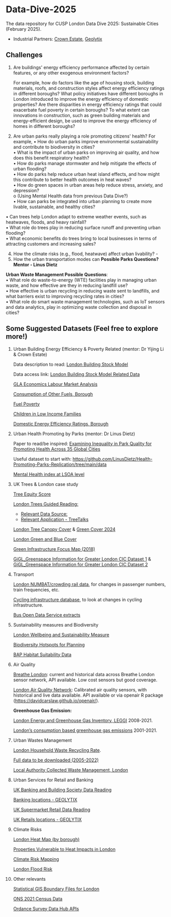 # Data-Dive-2025

The data repository for CUSP London Data Dive 2025: Sustainable Cities (February 2025).

- Industrial Partners: [Crown Estate](https://www.thecrownestate.co.uk/), [Geolytix](https://geolytix.com/)

## Challenges

1. Are buildings' energy efficiency performance affected by certain features, or any other exogenous environment factors?
   
   For example, how do factors like the age of housing stock, building materials, roofs, and construction styles affect energy efficiency ratings in different boroughs? What policy initiatives have different boroughs in London introduced to improve the energy efficiency of domestic properties? Are there disparities in energy efficiency ratings that could exacerbate fuel poverty in certain boroughs? To what extent can innovations in construction, such as green building materials and energy-efficient design, be used to improve the energy efficiency of homes in different boroughs?

3. Are urban parks really playing a role promoting citizens' health? 
   For example, 
•	How do urban parks improve environmental sustainability and contribute to biodiversity in cities? <br>
•	What is the impact of urban parks on improving air quality, and how does this benefit respiratory health?<br>
•	How do parks manage stormwater and help mitigate the effects of urban flooding?<br>
•	How do parks help reduce urban heat island effects, and how might this contribute to better health outcomes in heat waves?<br>
•	How do green spaces in urban areas help reduce stress, anxiety, and depression?<br>
o	(Using Mental Health data from previous Data Dive?) <br>
•	How can parks be integrated into urban planning to create more livable, sustainable, and healthy cities? <br>




•	Can trees help London adapt to extreme weather events, such as heatwaves, floods, and heavy rainfall? <br>
•	What role do trees play in reducing surface runoff and preventing urban flooding?<br>
•	What economic benefits do trees bring to local businesses in terms of attracting customers and increasing sales? <br>


4. How the climate risks (e.g., flood, heatwave) affect urban livability? -
5. How the urban transportation modes can
**Possible Parks Questions?  Mentor - Linus Dietz** <br>

**Urban Waste Management Possible Questions**:<br>
•	What role do waste-to-energy (WTE) facilities play in managing urban waste, and how effective are they in reducing landfill use?<br>
•	How effective is urban recycling in reducing waste sent to landfills, and what barriers exist to improving recycling rates in cities?<br>
•	What role do smart waste management technologies, such as IoT sensors and data analytics, play in optimizing waste collection and disposal in cities?<br>





## Some Suggested Datasets (Feel free to explore more!)

1. Urban Building Energy Efficiency & Poverty Related (mentor: Dr Yijing Li & Crown Estate)

   Data description to read: [London Building Stock Model](https://www.london.gov.uk/programmes-and-strategies/environment-and-climate-change/energy/energy-buildings/london-building-stock-model)

   Data access link: [London Building Stock Model Related Data](https://data.london.gov.uk/dataset/london-building-stock-model)

   [GLA Economics Labour Market Analysis](https://data.london.gov.uk/dataset/gla-economics-covid-19-labour-market-analysis)

   [Consumption of Other Fuels, Borough](https://data.london.gov.uk/dataset/consumption-other-fuels-borough)

   [Fuel Poverty](https://data.london.gov.uk/dataset/fuel-poverty)

   [Children in Low Income Families](https://data.london.gov.uk/dataset/children-in-low-income-families)

   [Domestic Energy Efficiency Ratings, Borough](https://data.london.gov.uk/dataset/domestic-energy-efficiency-ratings-borough)

2. Urban Health Promoting by Parks (mentor: Dr Linus Dietz)

   Paper to read/be inspired: [Examining Inequality in Park Quality for Promoting Health Across 35 Global Cities](https://arxiv.org/abs/2407.15770)

   Useful dataset to start with: https://github.com/LinusDietz/Health-Promoting-Parks-Replication/tree/main/data

   [Mental Health index at LSOA level](https://pldr.org/dataset/2noyv/small-area-mental-health-index-samhi)

3. UK Trees & London case study

   [Tree Equity Score](https://uk.treeequityscore.org/#methods)

   [London Trees Guided Reading:](https://www.london.gov.uk/programmes-and-strategies/environment-and-climate-change/parks-green-spaces-and-biodiversity/trees-and-woodlands/london-tree-map?ac-37687=37686)

   - [Relevant Data Source:](https://data.london.gov.uk/dataset/local-authority-maintained-trees)
   - [Relevant Application - TreeTalks](https://www.treetalk.eco/)

   [London Tree Canopy Cover](https://data.london.gov.uk/dataset/canopy-cover-2024) & [Green Cover 2024](https://data.london.gov.uk/dataset/green-cover-2024)

   [London Green and Blue Cover](https://data.london.gov.uk/dataset/green-and-blue-cover)

   [Green Infrastructure Focus Map (2018)](https://data.london.gov.uk/dataset/green-infrastructure-focus-map)

   [GiGL_Greenspace Information for Greater London CIC Dataset 1](https://data.london.gov.uk/dataset/spaces-to-visit) & [GiGL_Greenspace Information for Greater London CIC Dataset 2](https://data.london.gov.uk/dataset/gigl-open-space-friends-group-data-sub-set)

4. Transport

   [London NUMBAT/crowding rail data](http://crowding.data.tfl.gov.uk/), for changes in passenger numbers, train frequencies, etc.

   [Cycling infrastructure database](https://cycling.data.tfl.gov.uk/), to look at changes in cycling infrastructure.

   [Bus Open Data Service extracts](https://github.com/cusp-london/bus-open-data-rasters)

5. Sustainability measures and Biodiversity

   [London Wellbeing and Sustainability Measure](https://data.london.gov.uk/dataset/london-wellbeing-and-sustainability-measure)

   [Biodiversity Hotspots for Planning](https://data.london.gov.uk/dataset/biodiversity-hotspots-for-planning)

   [BAP Habitat Suitability Data](https://www.gigl.org.uk/our-data-holdings/habitat-data/bap-habitat-suitability-data/)

6. Air Quality

   [Breathe London](https://www.breathelondon.org/): current and historical data across Breathe London sensor network, API available. Low cost sensors but good coverage.

   [London Air Quality Network](https://londonair.org.uk/LondonAir): Calibrated air quality sensors, with historical and live data available. API available or via openair R package (https://davidcarslaw.github.io/openair/).

   **Greenhouse Gas Emission:**

   [London Energy and Greenhouse Gas Inventory, LEGGI](https://data.london.gov.uk/dataset/leggi) 2008-2021.

   [London’s consumption based greenhouse gas emissions](https://www.data.gov.uk/dataset/e84ba8d7-1f32-4025-82fd-23950662f8f6/london-s-consumption-based-greenhouse-gas-emissions) 2001-2021.

7. Urban Wastes Management

   [London Household Waste Recycling Rate](https://data.london.gov.uk/dataset/household-waste-recycling-rates-borough).

   [Full data to be downloaded (2005-2022)](https://www.gov.uk/government/statistical-data-sets/env18-local-authority-collected-waste-annual-results-tables)

   [Local Authority Collected Waste Management, London](https://data.london.gov.uk/dataset/local-authority-collected-waste-management-london)

8. Urban Services for Retail and Banking

   [UK Banking and Building Society Data Reading](https://geolytix.com/blog/banking-building-societies-locations/)
   
   [Banking locations - GEOLYTIX](https://drive.google.com/file/d/1RjyAK7qa-qoKtU25KI4e-_mmdxW601tj/view)
   
   [UK Supermarket Retail Data Reading](https://geolytix.com/blog/supermarket-retail-points/)

   [UK Retails locations - GEOLYTIX](https://drive.google.com/file/d/1B8M7m86rQg2sx2TsHhFa2d-x-dZ1DbSy/view)

9. Climate Risks

    [London Heat Map (by borough)](https://data.london.gov.uk/dataset/london-heat-map)

    [Properties Vulnerable to Heat Impacts in London](https://data.london.gov.uk/dataset/properties-vulnerable-to-heat-impacts-in-london)

    [Climate Risk Mapping](https://data.london.gov.uk/dataset/climate-risk-mapping)

    [London Flood Risk](https://data.london.gov.uk/dataset/flood-risk)
   
10. Other relevants

    [Statistical GIS Boundary Files for London](https://data.london.gov.uk/dataset/statistical-gis-boundary-files-london)

    [ONS 2021 Census Data](https://www.nomisweb.co.uk/sources/census_2021)

    [Ordance Survey Data Hub APIs](https://osdatahub.os.uk/docs)
    

